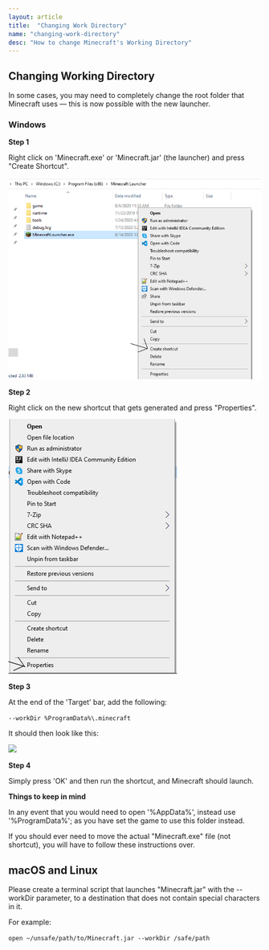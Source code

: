 ```yaml
---
layout: article
title:  "Changing Work Directory"
name: "changing-work-directory"
desc: "How to change Minecraft's Working Directory"
---
```

## Changing Working Directory
In some cases, you may need to completely change the root folder that Minecraft uses — this is now possible with the new launcher.

### Windows
**Step 1**

Right click on 'Minecraft.exe' or 'Minecraft.jar' (the launcher) and press "Create Shortcut".

![](/static/images/help/guides/changing-work-directory/changing-work-directory-1.png)

**Step 2**

Right click on the new shortcut that gets generated and press "Properties".

![](/static/images/help/guides/changing-work-directory/changing-work-directory-2.png)

**Step 3**

At the end of the 'Target' bar, add the following:


```--workDir %ProgramData%\.minecraft```

It should then look like this:

![](static/images/help/guides/changing-work-directory/changing-work-directory-3.png)

**Step 4**

Simply press 'OK' and then run the shortcut, and Minecraft should launch.

**Things to keep in mind**

In any event that you would need to open '%AppData%', instead use '%ProgramData%'; as you have set the game to use this folder instead.

If you should ever need to move the actual "Minecraft.exe" file (not shortcut), you will have to follow these instructions over.

## macOS and Linux
Please create a terminal script that launches "Minecraft.jar" with the --workDir parameter, to a destination that does not contain special characters in it.

For example: 

```open ~/unsafe/path/to/Minecraft.jar --workDir /safe/path```